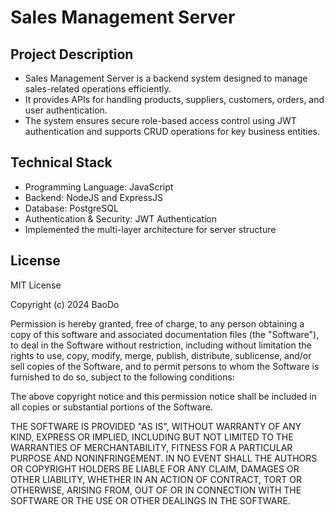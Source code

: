 # Sales Management Server

## Project Description

* Sales Management Server is a backend system designed to manage sales-related operations efficiently.
* It provides APIs for handling products, suppliers, customers, orders, and user authentication.
* The system ensures secure role-based access control using JWT authentication and supports CRUD operations for key business entities.

## Technical Stack

* Programming Language: JavaScript
* Backend: NodeJS and ExpressJS
* Database: PostgreSQL
* Authentication & Security: JWT Authentication
* Implemented the multi-layer architecture for server structure

## License
MIT License

Copyright (c) 2024 BaoDo

Permission is hereby granted, free of charge, to any person obtaining a copy
of this software and associated documentation files (the "Software"), to deal
in the Software without restriction, including without limitation the rights
to use, copy, modify, merge, publish, distribute, sublicense, and/or sell
copies of the Software, and to permit persons to whom the Software is
furnished to do so, subject to the following conditions:

The above copyright notice and this permission notice shall be included in all
copies or substantial portions of the Software.

THE SOFTWARE IS PROVIDED "AS IS", WITHOUT WARRANTY OF ANY KIND, EXPRESS OR
IMPLIED, INCLUDING BUT NOT LIMITED TO THE WARRANTIES OF MERCHANTABILITY,
FITNESS FOR A PARTICULAR PURPOSE AND NONINFRINGEMENT. IN NO EVENT SHALL THE
AUTHORS OR COPYRIGHT HOLDERS BE LIABLE FOR ANY CLAIM, DAMAGES OR OTHER
LIABILITY, WHETHER IN AN ACTION OF CONTRACT, TORT OR OTHERWISE, ARISING FROM,
OUT OF OR IN CONNECTION WITH THE SOFTWARE OR THE USE OR OTHER DEALINGS IN THE
SOFTWARE.
